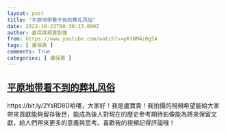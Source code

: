 ```yaml
---
layout: post
title: "平原地带看不到的葬礼风俗"
date: 2022-10-23T08:30:13.000Z
author: 盧保貴視覺影像
from: https://www.youtube.com/watch?v=pKtNM4z0g5A
tags: [ 盧保貴 ]
comments: True
categories: [ 盧保貴 ]
---
```

<!--1666513813000-->
[平原地带看不到的葬礼风俗](https://www.youtube.com/watch?v=pKtNM4z0g5A)
------

<div>
https://bit.ly/2YsRD8D哈嘍，大家好！我是盧寶貴！我拍攝的視頻希望能給大家帶來貢獻能夠留存後世，能成為後人對現在的歷史參考期待影像能為將來保留文獻，給人們帶來更多的意義與思考。喜歡我的視頻記得評論哦！
</div>

